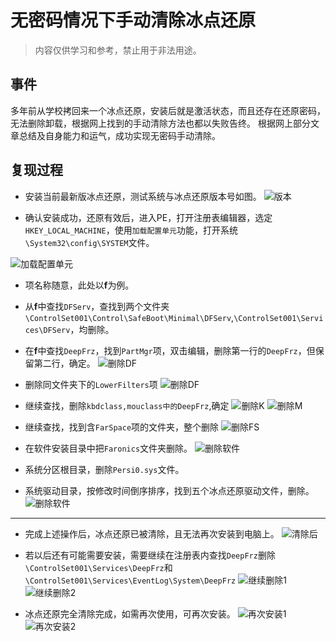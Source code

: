 # 无密码情况下手动清除冰点还原

> 内容仅供学习和参考，禁止用于非法用途。

## 事件

多年前从学校拷回来一个冰点还原，安装后就是激活状态，而且还存在还原密码，无法删除卸载，根据网上找到的手动清除方法也都以失败告终。
根据网上部分文章总结及自身能力和运气，成功实现无密码手动清除。

## 复现过程

* 安装当前最新版冰点还原，测试系统与冰点还原版本号如图。
![版本](./-2_手动清除冰点还原.assets/1_Install.jpg)

* 确认安装成功，还原有效后，进入PE，打开注册表编辑器，选定`HKEY_LOCAL_MACHINE`，使用`加载配置单元`功能，打开系统`\System32\config\SYSTEM`文件。

![加载配置单元](./-2_手动清除冰点还原.assets/3_PE_RegOpen.jpg)


* 项名称随意，此处以**f**为例。

* 从**f**中查找`DFServ`，查找到两个文件夹`\ControlSet001\Control\SafeBoot\Minimal\DFServ`,`\ControlSet001\Services\DFServ`，均删除。

* 在**f**中查找`DeepFrz`，找到`PartMgr`项，双击编辑，删除第一行的`DeepFrz`，但保留第二行，确定。
![删除DF](./-2_手动清除冰点还原.assets/9.1-del[PartMgr]_1.jpg)

* 删除同文件夹下的`LowerFilters`项
![删除DF](./-2_手动清除冰点还原.assets/9.1-del[PartMgr]_2.jpg)

* 继续查找，删除`kbdclass,mouclass中的DeepFrz`,确定
![删除K](./-2_手动清除冰点还原.assets/9.2.1-del[kbdclass]_3.jpg)
![删除M](./-2_手动清除冰点还原.assets/9.2.2-del[Filters]_4.jpg)

* 继续查找，找到含`FarSpace`项的文件夹，整个删除
![删除FS](./-2_手动清除冰点还原.assets/9.3-del[FarSpace]_5.jpg)

* 在软件安装目录中把``Faronics``文件夹删除。
![删除软件](./-2_手动清除冰点还原.assets/6-delProgram.jpg)

* 系统分区根目录，删除``Persi0.sys``文件。

* 系统驱动目录，按修改时间倒序排序，找到五个冰点还原驱动文件，删除。
![删除软件](./-2_手动清除冰点还原.assets/8-delDrivers.jpg)

***

* 完成上述操作后，冰点还原已被清除，且无法再次安装到电脑上。
![清除后](./-2_手动清除冰点还原.assets/10-best.jpg)

* 若以后还有可能需要安装，需要继续在注册表内查找`DeepFrz`删除`\ControlSet001\Services\DeepFrz`和`\ControlSet001\Services\EventLog\System\DeepFrz`
![继续删除1](./-2_手动清除冰点还原.assets/13-delDF1.jpg)
![继续删除2](./-2_手动清除冰点还原.assets/14-delDF2.jpg)

* 冰点还原完全清除完成，如需再次使用，可再次安装。
![再次安装1](./-2_手动清除冰点还原.assets/15intall1.jpg)
![再次安装2](./-2_手动清除冰点还原.assets/15intall2.jpg)